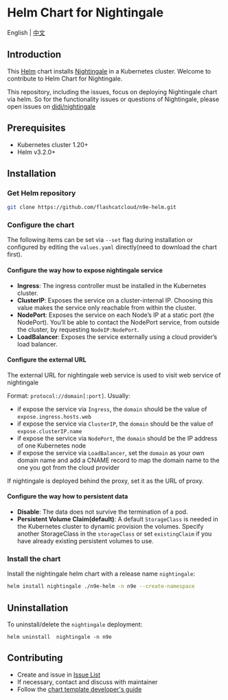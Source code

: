 # Helm Chart for Nightingale

English | [中文](README-CN.md)

## Introduction

This [Helm](https://github.com/flashcatcloud/n9e-helm) chart installs [Nightingale](https://github.com/didi/nightingale) in a Kubernetes cluster. Welcome to contribute to Helm Chart for Nightingale.

This repository, including the issues, focus on deploying Nightingale chart via helm. So for the functionality issues or questions of Nightingale, please open issues on [didi/nightingale](https://github.com/didi/nightingale)


## Prerequisites

- Kubernetes cluster 1.20+
- Helm v3.2.0+

## Installation

### Get Helm repository

```bash
git clone https://github.com/flashcatcloud/n9e-helm.git
```

### Configure the chart
The following items can be set via `--set` flag during installation or configured by editing the `values.yaml` directly(need to download the chart first).

#### Configure the way how to expose nightingale service

- **Ingress**: The ingress controller must be installed in the Kubernetes cluster.
- **ClusterIP**: Exposes the service on a cluster-internal IP. Choosing this value makes the service only reachable from within the cluster.
- **NodePort**: Exposes the service on each Node’s IP at a static port (the NodePort). You’ll be able to contact the NodePort service, from outside the cluster, by requesting `NodeIP:NodePort`.
- **LoadBalancer**: Exposes the service externally using a cloud provider’s load balancer.

#### Configure the external URL

The external URL for nightingale web service is used to visit web service of nightingale 

Format: `protocol://domain[:port]`. Usually:

- if expose the service via `Ingress`, the `domain` should be the value of `expose.ingress.hosts.web`
- if expose the service via `ClusterIP`, the `domain` should be the value of `expose.clusterIP.name`
- if expose the service via `NodePort`, the `domain` should be the IP address of one Kubernetes node
- if expose the service via `LoadBalancer`, set the `domain` as your own domain name and add a CNAME record to map the domain name to the one you got from the cloud provider

If nightingale is deployed behind the proxy, set it as the URL of proxy.

#### Configure the way how to persistent data

- **Disable**: The data does not survive the termination of a pod.
- **Persistent Volume Claim(default)**: A default `StorageClass` is needed in the Kubernetes cluster to dynamic provision the volumes. Specify another StorageClass in the `storageClass` or set `existingClaim` if you have already existing persistent volumes to use.


### Install the chart

Install the nightingale helm chart with a release name `nightingale`:
```bash
helm install nightingale ./n9e-helm -n n9e --create-namespace
```

## Uninstallation

To uninstall/delete the `nightingale` deployment:
```
helm uninstall  nightingale -n n9e
```

## Contributing
- Create and issue in [Issue List](https://github.com/flashcatcloud/n9e-helm/issues)
- If necessary, contact and discuss with maintainer
- Follow the [chart template developer's guide](https://helm.sh/docs/chart_template_guide/)
